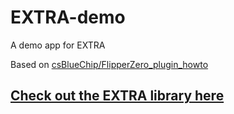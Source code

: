 # EXTRA-demo
A demo app for EXTRA 

Based on [csBlueChip/FlipperZero_plugin_howto](https://github.com/csBlueChip/FlipperZero_plugin_howto)

## [Check out the EXTRA library here](https://github.com/Milk-Cool/EXTRA)
